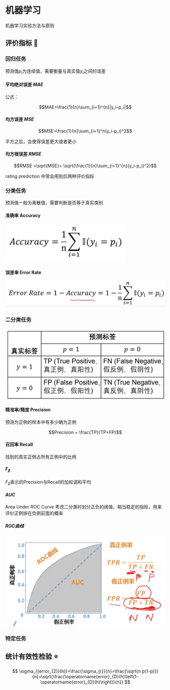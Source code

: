 <script type="text/x-mathjax-config">   MathJax.Hub.Config({     tex2jax: {       inlineMath: [ ['$','$'], ["\\(","\\)"] ],       processEscapes: true     }   }); </script>

<script src="https://cdn.mathjax.org/mathjax/latest/MathJax.js?config=TeX-AMS-MML_HTMLorMML" type="text/javascript"></script>



# 机器学习

机器学习实验方法与原则

## 评价指标 :star2:

### 回归任务

预测值$p_i$为连续值，需要衡量与真实值$y_i$之间的误差

#### 平均绝对误差 $MAE$

公式：

$$MAE=\frac{1}{n}\sum_{i=1}^{n}|y_i-p_i|$$

#### 均方误差 $MSE$

$$MSE=\frac{1}{n}\sum_{i=1}^n(y_i-p_i)^2$$

平方之后，会使得误差更大或者更小

#### 均方根误差 $RMSE$

$$RMSE =\sqrt{MSE}= \sqrt{\frac{1}{n}\sum_{i=1}^{n}(y_i-p_i)^2}$$

rating prediction 中常会用到后两种评价指标

### 分类任务

预测值一般为离散值，需要判断是否等于真实类别

#### 准确率 Accuracy

![image-20210910194230413](README.assets/image-20210910194230413.png)

#### 误差率 Error Rate

![image-20210910194315334](README.assets/image-20210910194315334.png)

### 二分类任务

![image-20210910194554170](README.assets/image-20210910194554170.png)

#### 精准率/精度 Precision

预测为正例的样本中有多少确为正例

$$Precision = \frac{TP}{TP+FP}$$ 

#### 召回率 Recall

找到的真实正例占所有正例中的比例

#### $F_\beta$ 

$F_\beta$表示的Precision与Recall的加权调和平均

#### $AUC$ 

Area Under ROC Curve 考虑二分类时划分正负的阈值，相当稳定的指标，用来评价正例排在负例前面的概率

##### ROC曲线

 ![image-20210910202446241](README.assets/image-20210910202446241.png)







### 特定任务



## 统计有效性检验 :star:



$$
\sigma_{{error_{2}}(h)}=\frac{\sigma_{r}}{n}=\frac{\sqrt{n p(1-p)}}{n}=\sqrt{\frac{\operatorname{error}_{D}(h)\left(1-\operatorname{error}_{D}(h)\right)}{n}}
$$

























